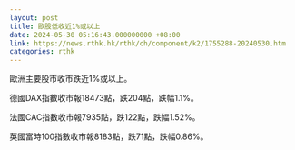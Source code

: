 ```yaml
---
layout: post
title: 歐股低收近1%或以上
date: 2024-05-30 05:16:43.000000000 +08:00
link: https://news.rthk.hk/rthk/ch/component/k2/1755288-20240530.htm
categories: rthk
---
```


歐洲主要股市收市跌近1%或以上。

德國DAX指數收市報18473點，跌204點，跌幅1.1%。

法國CAC指數收市報7935點，跌122點，跌幅1.52%。

英國富時100指數收市報8183點，跌71點，跌幅0.86%。
